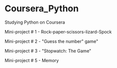 Coursera_Python
===============

Studying Python on Coursera

Mini-project # 1 - Rock-paper-scissors-lizard-Spock

Mini-project # 2 - "Guess the number" game"

Mini-project # 3 - "Stopwatch: The Game"

Mini-project # 5 - Memory

